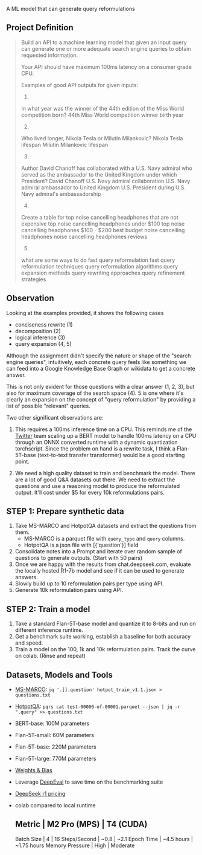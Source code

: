 A ML model that can generate query reformulations 

## Project Definition

> Build an API to a machine learning model that given an input query can generate one or more adequate search engine queries to obtain requested information.
> 
> Your API should have maximum 100ms latency on a consumer grade CPU.
> 
> Examples of good API outputs for given inputs:
> 
> 1)
> In what year was the winner of the 44th edition of the Miss World competition born?
> 44th Miss World competition winner birth year
> 
> 2)
> Who lived longer, Nikola Tesla or Milutin Milankovic?
> Nikola Tesla lifespan
> Milutin Milankovic lifespan
> 
> 3)
> Author David Chanoff has collaborated with a U.S. Navy admiral who served as the ambassador to the United Kingdom under which President?
> David Chanoff U.S. Navy admiral collaboration
> U.S. Navy admiral ambassador to United Kingdom
> U.S. President during U.S. Navy admiral's ambassadorship
> 
> 4)
> Create a table for top noise cancelling headphones that are not expensive
> top noise cancelling headphones under $100
> top noise cancelling headphones $100 - $200
> best budget noise cancelling headphones
> noise cancelling headphones reviews
> 
> 5)    
> what are some ways to do fast query reformulation
> fast query reformulation techniques
> query reformulation algorithms
> query expansion methods
> query rewriting approaches
> query refinement strategies


## Observation

Looking at the examples provided, it shows the following cases
- conciseness rewrite (1)
- decomposition (2)
- logical inference (3)
- query expansion (4, 5)

Although the assignment didn't specify the nature or shape of the "search
engine queries", intuitively, each concrete query feels like something we can
feed into a Google Knowledge Base Graph or wikidata to get a concrete answer.

This is not only evident for those questions with a clear answer (1, 2, 3), but
also for maximum coverage of the search space (4). 5 is one where it's clearly
an expansion on the concept of "query reformulation" by providing a list of
possible "relevant" queries.

Two other significant observations are:

1. This requires a 100ms inference time on a CPU. This reminds me of the
   [Twitter](https://blog.x.com/engineering/en_us/topics/insights/2021/speeding-up-transformer-cpu-inference-in-google-cloud)
   team scaling up a BERT model to handle 100ms latency on a CPU through an
   ONNX converted runtime with a dynamic quantization torchscript. Since the
   problem on hand is a rewrite task, I think a Flan-5T-base (text-to-text
   transfer transformer) would be a good starting point.

2. We need a high quality dataset to train and benchmark the model. There are 
    a lot of good Q&A datasets out there. We need to extract the questions and
    use a reasoning model to produce the reformulated output. It'll cost under
    $5 for every 10k reformulations pairs.

STEP 1: Prepare synthetic data
--------------------------------
1. Take MS-MARCO and HotpotQA datasets and extract the questions from them.
    - MS-MARCO is a parquet file with `query_type` and `query` columns. 
    - HotpotQA is a json file with [{'question'}] field
2. Consolidate notes into a Prompt and iterate over random sample of questions
   to generate outputs. (Start with 50 pairs)
3. Once we are happy with the results from chat.deepseek.com, evaluate the
   locally hosted R1-7b model and see if it can be used to generate answers.
4. Slowly build up to 10 reformulation pairs per type using API.
5. Generate 10k reformulation pairs using API.

STEP 2: Train a model
----------------------
1. Take a standard Flan-5T-base model and quantize it to 8-bits and run on
   different inference runtime.
2. Get a benchmark suite working, establish a baseline for both accuracy and
   speed.
3. Train a model on the 100, 1k and 10k reformulation pairs. Track the curve on
   colab. 
(Rinse and repeat)

Datasets, Models and Tools
-------------------

- [MS-MARCO](https://huggingface.co/datasets/microsoft/ms_marco): `jq '.[].question' hotpot_train_v1.1.json > questions.txt`
- [HotpotQA](https://hotpotqa.github.io/): `pqrs cat test-00000-of-00001.parquet --json | jq -r ".query" >> questions.txt`

- BERT-base: 100M parameters
- Flan-5T-small: 60M parameters
- Flan-5T-base: 220M parameters
- Flan-5T-large: 770M parameters

- [Weights & Bias](https://wandb.ai/site/evaluations/)
- Leverage [DeepEval](https://docs.confident-ai.com/) to save time on the benchmarking suite
- [DeepSeek r1 pricing](https://api-docs.deepseek.com/quick_start/pricing)

- colab compared to local runtime

    Metric	        | M2 Pro (MPS)	| T4 (CUDA)
    -------------------------------------
    Batch Size      |	4	        |   16
    Steps/Second	|  ~0.8	        |   ~2.1
    Epoch Time	    |  ~4.5 hours	|   ~1.75 hours
    Memory Pressure	|  High         |   Moderate

